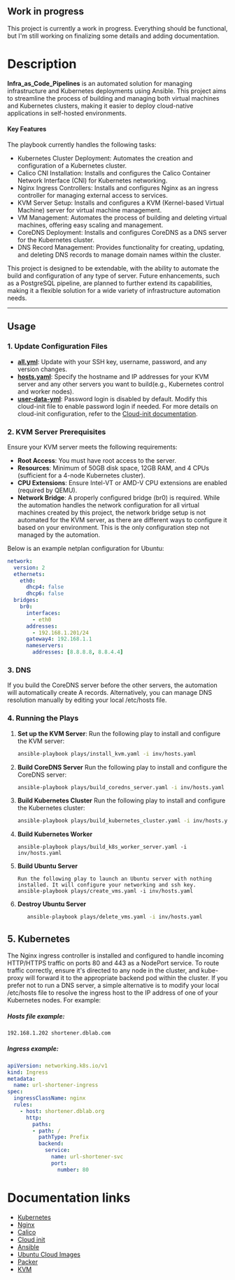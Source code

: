 ## Work in progress
This project is currently a work in progress. Everything should be functional, but I'm still working on finalizing some details and adding documentation. 

# Description
**Infra_as_Code_Pipelines** is an automated solution for managing infrastructure and Kubernetes deployments using Ansible. This project aims to streamline the process of building and managing both virtual machines and Kubernetes clusters, making it easier to deploy cloud-native applications in self-hosted environments.

#### Key Features
The playbook currently handles the following tasks:

- Kubernetes Cluster Deployment: Automates the creation and configuration of a Kubernetes cluster.
- Calico CNI Installation: Installs and configures the Calico Container Network Interface (CNI) for Kubernetes networking.
- Nginx Ingress Controllers: Installs and configures Nginx as an ingress controller for managing external access to services.
- KVM Server Setup: Installs and configures a KVM (Kernel-based Virtual Machine) server for virtual machine management.
- VM Management: Automates the process of building and deleting virtual machines, offering easy scaling and management.
- CoreDNS Deployment: Installs and configures CoreDNS as a DNS server for the Kubernetes cluster.
- DNS Record Management: Provides functionality for creating, updating, and deleting DNS records to manage domain names within the cluster.

This project is designed to be extendable, with the ability to automate the build and configuration of any type of server. Future enhancements, such as a PostgreSQL pipeline, are planned to further extend its capabilities, making it a flexible solution for a wide variety of infrastructure automation needs.

---

## Usage

### 1. Update Configuration Files
- **[all.yml](inv%2Fgroup_vars%2Fall.yml)**: Update with your SSH key, username, password, and any version changes.
- **[hosts.yaml](inv%2Fhosts.yaml)**: Specify the hostname and IP addresses for your KVM server and any other servers you want to build(e.g., Kubernetes control and worker nodes).
- **[user-data-yml](roles/kvm/templates/user-data.yml.j2)**: Password login is disabled by default. Modify this cloud-init file to enable password login if needed. For more details on cloud-init configuration, refer to the [Cloud-init documentation](https://cloudinit.readthedocs.io/en/latest/reference/index.html).

### 2. KVM Server Prerequisites
Ensure your KVM server meets the following requirements:
- **Root Access**: You must have root access to the server.
- **Resources**: Minimum of 50GB disk space, 12GB RAM, and 4 CPUs (sufficient for a 4-node Kubernetes cluster).
- **CPU Extensions**: Ensure Intel-VT or AMD-V CPU extensions are enabled (required by QEMU).
- **Network Bridge**: A properly configured bridge (br0) is required. While the automation handles the network configuration for all virtual machines created by this project, the network bridge setup is not automated for the KVM server, as there are different ways to configure it based on your environment. This is the only configuration step not managed by the automation.

Below is an example netplan configuration for Ubuntu:

```yaml
network:
  version: 2
  ethernets:
    eth0:
      dhcp4: false
      dhcp6: false
  bridges:
    br0:
      interfaces:
        - eth0
      addresses:
        - 192.168.1.201/24
      gateway4: 192.168.1.1
      nameservers:
        addresses: [8.8.8.8, 8.8.4.4]
```

### 3. DNS
If you build the CoreDNS server before the other servers, the automation will automatically create A records. Alternatively, you can manage DNS resolution manually by editing your local /etc/hosts file.

### 4. Running the Plays

1. **Set up the KVM Server**:
   Run the following play to install and configure the KVM server:
   ```bash
   ansible-playbook plays/install_kvm.yaml -i inv/hosts.yaml
   ```
2. **Build CoreDNS Server**
   Run the following play to install and configure the CoreDNS server:
   ```bash
   ansible-playbook plays/build_coredns_server.yaml -i inv/hosts.yaml
   ```
3. **Build Kubernetes Cluster**
   Run the following play to install and configure the Kubernetes cluster:
   ```bash
   ansible-playbook plays/build_kubernetes_cluster.yaml -i inv/hosts.yaml
   ```
4. **Build Kubernetes Worker**
   ```
   ansible-playbook plays/build_k8s_worker_server.yaml -i inv/hosts.yaml
   ```
5. **Build Ubuntu Server**
   ```
   Run the following play to launch an Ubuntu server with nothing installed. It will configure your networking and ssh key.
   ansible-playbook plays/create_vms.yaml -i inv/hosts.yaml
   ```
6. **Destroy Ubuntu Server**
   ```bash
      ansible-playbook plays/delete_vms.yaml -i inv/hosts.yaml
   ```

## 5. Kubernetes

The Nginx ingress controller is installed and configured to handle incoming HTTP/HTTPS traffic on ports 80 and 443 as a NodePort service. To route traffic correctly, ensure it's directed to any node in the cluster, and kube-proxy will forward it to the appropriate backend pod within the cluster. If you prefer not to run a DNS server, a simple alternative is to modify your local /etc/hosts file to resolve the ingress host to the IP address of one of your Kubernetes nodes. For example:

##### Hosts file example:

```bash
192.168.1.202 shortener.dblab.com
```
##### Ingress example:
```yaml
apiVersion: networking.k8s.io/v1
kind: Ingress
metadata:
  name: url-shortener-ingress
spec:
  ingressClassName: nginx
  rules:
    - host: shortener.dblab.org
      http:
        paths:
        - path: /
          pathType: Prefix
          backend:
            service:
              name: url-shortener-svc
              port:
                number: 80
```

# Documentation links

- [Kubernetes](https://kubernetes.io/docs/home/)
- [Nginx](https://github.com/kubernetes/ingress-nginx)
- [Calico](https://github.com/projectcalico/calico)
- [Cloud init](https://cloudinit.readthedocs.io/en/latest/reference/index.html)
- [Ansible](https://docs.ansible.com/ansible/latest/index.html)
- [Ubuntu Cloud Images](https://cloud-images.ubuntu.com/)
- [Packer](https://developer.hashicorp.com/packer/integrations/hashicorp/qemu/latest/components/builder/qemu)
- [KVM](https://www.linux-kvm.org/page/Documents)